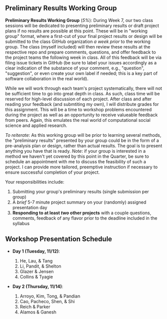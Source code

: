 ## Preliminary Results Working Group

**Preliminary Results Working Group** (*5%*): During Week 7, our two class sessions will be dedicated to presenting preliminary results or draft project plans if no results are possible at this point. These will be in "working group" format, where a first-cut of your final project results or design will be submitted to the class GitHub organization _a week prior_ to the working group. The class (myself included) will then review these results at the respective repo and prepare comments, questions, and offer feedback to the project teams the following week in class. All of this feedback will be via filing issue tickets in GitHub (be sure to label your issues accordingly as a clear indication of the substance of your comment, e.g., "question", "suggestion", or even create your own label if needed; this is a key part of software collaboration in the real world).

While we will work through each team's project systematically, there will not be sufficient time to go into great depth in class. As such, class time will be reserved for high-level discussion of each project. After class and after reading your feedback (and submtiting my own), I will distribute grades for this assignment. This will be a time to workshop problems encountered during the project as well as an opportunity to receive valueable feedback from peers. Again, this emulates the real world of computational social science and applied research.
	
_To reiterate_: As this working group will be prior to learning several methods, the "preliminary results" presented by your group could be in the form of a pre-analysis plan or design, rather than actual results. The goal is to present anything you have that is ready. _Note_: if your group is interested in a method we haven't yet covered by this point in the Quarter, be sure to schedule an appointment with me to discuss the feasibility of such a project. I can provide more tailored, preemptive instruction if necessary to ensure successful completion of your project.

Your responsibilities include:

1. Submitting your group's preliminary results (single submission per group)
2. A _brief_ 5-7 minute project summary on your (randomly) assigned presentation day
3. **Responding to at least *two* other projects** with a couple questions, comments, feedback of any flavor prior to the deadline included in the syllabus 


## Workshop Presentation Schedule

* **Day 1 (Tuesday, 11/12)**:
	1. He, Lau, & Tang
	2. Li, Pandit, & Shelton
	3. Glazer & Jensen
	4. Collins & Tyagie


* **Day 2 (Thursday, 11/14)**:
	1. Arroyo, Kim, Tong, & Pandian
	2. Cao, Pacheco, Shen, & Shi
	3. Reich & Parker
	4. Alamos & Ganesh
